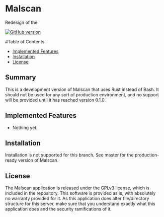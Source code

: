 Malscan
============

Redesign of the 

[![GitHub version](https://img.shields.io/badge/version-0.0.1-red.svg)](https://github.com/jgrancell/malscan)

#Table of Contents
* [Implemented Features](#implemented-features)
* [Installation](#installation)
* [License](#licensing)

## Summary

This is a development version of Malscan that uses Rust instead of Bash. It should not be used for any sort of production environment, and no support will be provided until it has reached version 0.1.0.

## Implemented Features
* Nothing yet.

## Installation

Installation is not supported for this branch. See master for the production-ready version of Malscan.
 

## License

The Malscan application is released under the GPLv3 license, which is included in the repository. This software is provided as is, with absolutely no warranty provided for it. As this application does alter file/directory structure for this server, make sure that you understand exactly what this application does and the security ramifications of it.
